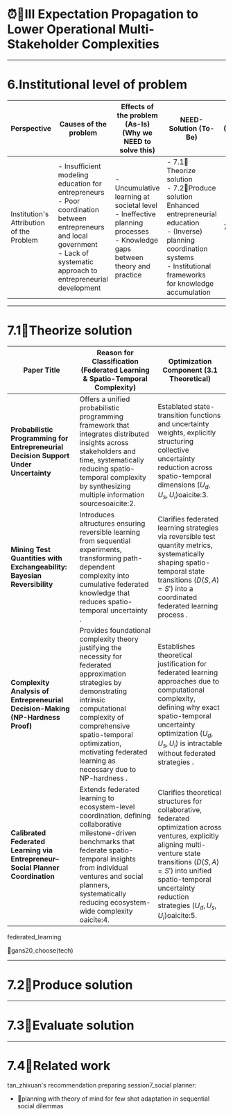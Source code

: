 # ⏰👥III Expectation Propagation to Lower Operational Multi-Stakeholder Complexities



---

# 6.Institutional level of problem

| Perspective                              | Causes of the problem                                                                                                                                                                 | Effects of the problem (As-Is)<br>(Why we NEED to solve this)                                                                 | NEED-Solution (To-Be)                                                                                                                                                                                     | Evaluation Method<br>(Functionality/adoption by entrepreneurs) |
| ---------------------------------------- | ------------------------------------------------------------------------------------------------------------------------------------------------------------------------------------- | ----------------------------------------------------------------------------------------------------------------------------- | --------------------------------------------------------------------------------------------------------------------------------------------------------------------------------------------------------- | -------------------------------------------------------------- |
| Institution's Attribution of the Problem | - Insufficient modeling education for entrepreneurs<br>- Poor coordination between entrepreneurs and local government<br>- Lack of systematic approach to entrepreneurial development | - Uncumulative learning at societal level<br>- Ineffective planning processes<br>- Knowledge gaps between theory and practice | - 7.1💭Theorize solution<br>- 7.2📐Produce solution <br>Enhanced entrepreneurial education <br>- (Inverse) planning coordination systems<br>- Institutional frameworks for knowledge accumulation | 7.3💸Evaluate solution                                     |

---

# 7.1💭Theorize solution

|Paper Title|Reason for Classification (Federated Learning & Spatio-Temporal Complexity)|Optimization Component (3.1 Theoretical)|
|---|---|---|
|**Probabilistic Programming for Entrepreneurial Decision Support Under Uncertainty**|Offers a unified probabilistic programming framework that integrates distributed insights across stakeholders and time, systematically reducing spatio-temporal complexity by synthesizing multiple information sources​oaicite:2.|Establated state-transition functions and uncertainty weights, explicitly structuring collective uncertainty reduction across spatio-temporal dimensions ($U_d, U_s, U_i$)​oaicite:3.|
|**Mining Test Quantities with Exchangeability: Bayesian Reversibility**|Introduces altructures ensuring reversible learning from sequential experiments, transforming path-dependent complexity into cumulative federated knowledge that reduces spatio-temporal uncertainty .|Clarifies federated learning strategies via reversible test quantity metrics, systematically shaping spatio-temporal state transitions ($D(S,A)=S'$) into a coordinated federated learning process .|
|**Complexity Analysis of Entrepreneurial Decision-Making (NP-Hardness Proof)**|Provides foundational complexity theory justifying the necessity for federated approximation strategies by demonstrating intrinsic computational complexity of comprehensive spatio-temporal optimization, motivating federated learning as necessary due to NP-hardness .|Establishes theoretical justification for federated learning approaches due to computational complexity, defining why exact spatio-temporal uncertainty optimization ($U_d, U_s, U_i$) is intractable without federated strategies .|
|**Calibrated Federated Learning via Entrepreneur–Social Planner Coordination**|Extends federated learning to ecosystem-level coordination, defining collaborative milestone-driven benchmarks that federate spatio-temporal insights from individual ventures and social planners, systematically reducing ecosystem-wide complexity​oaicite:4.|Clarifies theoretical structures for collaborative, federated optimization across ventures, explicitly aligning multi-venture state transitions ($D(S,A)=S'$) into unified spatio-temporal uncertainty reduction strategies ($U_d, U_s, U_i$)​oaicite:5.|

federated_learning

📜gans20_choose(tech)

---

# 7.2📐Produce solution



---

# 7.3💸Evaluate solution



---

# 7.4📜Related work

tan_zhixuan's recommendation preparing session7_social planner:
- 📜planning with theory of mind for few shot adaptation in sequential social dilemmas